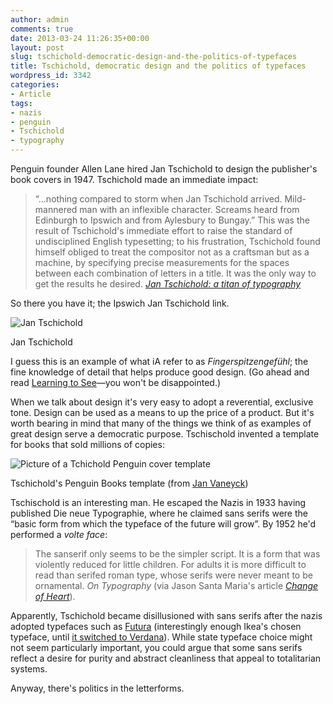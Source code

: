 ```yaml
---
author: admin
comments: true
date: 2013-03-24 11:26:35+00:00
layout: post
slug: tschichold-democratic-design-and-the-politics-of-typefaces
title: Tschichold, democratic design and the politics of typefaces
wordpress_id: 3342
categories:
- Article
tags:
- nazis
- penguin
- Tschichold
- typography
---
```


Penguin founder Allen Lane hired Jan Tschichold to design the publisher's book covers in 1947. Tschichold made an immediate impact:


> “…nothing compared to storm when Jan Tschichold arrived. Mild-mannered man with an inflexible character. Screams heard from Edinburgh to Ipswich and from Aylesbury to Bungay.” This was the result of Tschichold's immediate effort to raise the standard of undisciplined English typesetting; to his frustration, Tschichold found himself obliged to treat the compositor not as a craftsman but as a machine, by specifying precise measurements for the spaces between each combination of letters in a title. It was the only way to get the results he desired. <cite><a href="http://www.guardian.co.uk/artanddesign/2008/dec/05/jan-tschichold-typography">Jan Tschichold: a titan of typography</a></cite>

So there you have it; the Ipswich Jan Tschichold link.

<img src="http://24.media.tumblr.com/tumblr_l88y6016Y51qcl8ymo1_500.jpg" alt="Jan Tschichold">

<p class="figcaption">Jan Tschichold</p>

I guess this is an example of what iA refer to as _Fingerspitzengefühl_; the fine knowledge of detail that helps produce good design. (Go ahead and read [Learning to See](http://informationarchitects.net/blog/learning-to-see/)—you won't be disappointed.)

When we talk about design it's very easy to adopt a reverential, exclusive tone. Design can be used as a means to up the price of a product. But it's worth bearing in mind that many of the things we think of as examples of great design serve a democratic purpose. Tschischold invented a template for books that sold millions of copies:

<img src="/uploads/2013/03/penguin-template.jpg" alt="Picture of a Tchichold Penguin cover template">

<p class="figcaption">Tschichold's Penguin Books template (from <a href="http://www.flickr.com/photos/darknessmoves/2295042468/sizes/o/">Jan Vaneyck</a>)</p>

Tschischold is an interesting man. He escaped the Nazis in 1933 having published Die neue Typographie, where he claimed sans serifs were the &#8220;basic form from which the typeface of the future will grow&#8221;. By 1952 he'd performed a _volte face_:

> The sanserif only seems to be the simpler script. It is a form that was violently reduced for little children. For adults it is more difficult to read than serifed roman type, whose serifs were never meant to be ornamental. <cite>On Typography</cite> (via Jason Santa Maria's article [<cite>Change of Heart</cite>](http://v4.jasonsantamaria.com/articles/change-of-heart/)).

Apparently, Tschichold became disillusioned with sans serifs after the nazis adopted typefaces such as <a href="http://www.fonts.com/font/linotype/futura">Futura</a> (interestingly enough Ikea's chosen typeface, until <a href="http://www.time.com/time/business/article/0%2C8599%2C1919127%2C00.html">it switched to Verdana</a>). While state typeface choice might not seem particularly important, you could argue that some sans serifs reflect a desire for purity and abstract cleanliness that appeal to totalitarian systems.

Anyway, there's politics in the letterforms.
